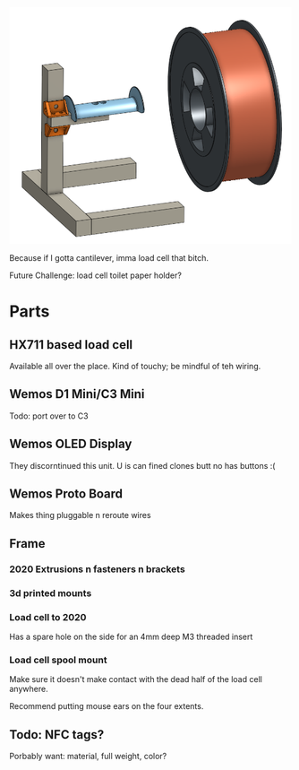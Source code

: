 ![screenshot](media/loadymcloadcellface.png)

Because if I gotta cantilever, imma load cell that bitch.

Future Challenge:  load cell toilet paper holder?

# Parts

##  HX711 based load cell

Available all over the place.  Kind of touchy; be mindful of teh wiring.

##  Wemos D1 Mini/C3 Mini

Todo:  port over to C3

##  Wemos OLED Display

They discorntinued this unit.  U is can fined clones butt no has buttons  :(

##  Wemos Proto Board

Makes thing pluggable n reroute wires

##  Frame

### 2020 Extrusions n fasteners n brackets

### 3d printed mounts

### Load cell to 2020

Has a spare hole on the side for an 4mm deep M3 threaded insert

### Load cell spool mount

Make sure it doesn't make contact with the dead half of the load cell anywhere.

Recommend putting mouse ears on the four extents.

## Todo:  NFC tags?

Porbably want:  material, full weight, color?


